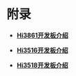 # 附录<a name="ZH-CN_TOPIC_0000001216693903"></a>

-   **[Hi3861开发板介绍](quickstart-lite-introduction-hi3861.md)**  

-   **[Hi3516开发板介绍](quickstart-lite-introduction-hi3516.md)**  

-   **[Hi3518开发板介绍](quickstart-lite-introduction-hi3518.md)**  


